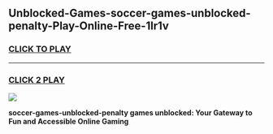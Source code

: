
## Unblocked-Games-soccer-games-unblocked-penalty-Play-Online-Free-1lr1v
<h3>
<a href="https://premium76.site?title=soccer-games-unblocked-penalty&ref=26A">CLICK TO PLAY</a></h3>
<hr>

<h3>
<a href="https://premium76.site?title=soccer-games-unblocked-penalty&ref=26A">CLICK 2 PLAY</a>
  
</h3>

<a href="https://premium76.site?title=soccer-games-unblocked-penalty&ref=26A"><img src="https://clearcache.store/games.png"></a>


**soccer-games-unblocked-penalty games unblocked: Your Gateway to Fun and Accessible Online Gaming**
